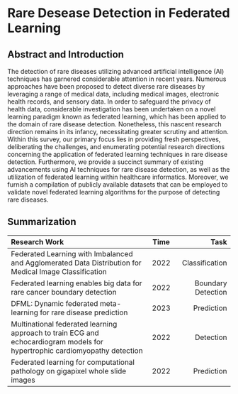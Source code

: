 # Rare Desease Detection in Federated Learning
## Abstract and Introduction
The detection of rare diseases utilizing advanced artificial intelligence (AI) techniques has garnered considerable attention in recent years. Numerous approaches have been proposed to detect diverse rare diseases by leveraging a range of medical data, including medical images, electronic health records, and sensory data. In order to safeguard the privacy of health data, considerable investigation has been undertaken on a novel learning paradigm known as federated learning, which has been applied to the domain of rare disease detection. Nonetheless, this nascent research direction remains in its infancy, necessitating greater scrutiny and attention. Within this survey, our primary focus lies in providing fresh perspectives, deliberating the challenges, and enumerating potential research directions concerning the application of federated learning techniques in rare disease detection. Furthermore, we provide a succinct summary of existing advancements using AI techniques for rare disease detection, as well as the utilization of federated learning within healthcare informatics. Moreover, we furnish a compilation of publicly available datasets that can be employed to validate novel federated learning algorithms for the purpose of detecting rare diseases.

## Summarization
| Research Work              | Time | Task |
| :---------------- | :------: | ----: |
| Federated Learning with Imbalanced and Agglomerated Data Distribution for Medical Image Classification         |   2022   | Classification |
| Federated learning enables big data for rare cancer boundary detection           |   2022   | Boundary Detection |
| DFML: Dynamic federated meta-learning for rare disease prediction    |  2023   | Prediction |
| Multinational federated learning approach to train ECG and echocardiogram models for hypertrophic cardiomyopathy detection |  2022   | Detection |
| Federated learning for computational pathology on gigapixel whole slide images |  2022   | Prediction |

